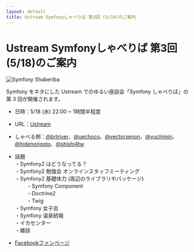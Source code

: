 ```yaml
---
layout: default
title: Ustream Symfonyしゃべりば 第3回 (5/18)のご案内
---
```


Ustream Symfonyしゃべりば 第3回 (5/18)のご案内
==============================================

![Symfony Shaberiba](http://cdn-ak.f.st-hatena.com/images/fotolife/b/brtRiver/20110425/20110425015404.png "Symfonyしゃべりば")

Symfony をネタにした Ustream でのゆるい座談会「Symfony しゃべりば」の第 3 回が開催されます。

- 日時：5/18 (水)  22:00 ~ 1時間半程度
- URL：[Ustream](http://www.ustream.tv/channel/sfbeer)
- しゃべる側：[@brtriver](http://twitter.com/brtriver)、[@uechoco](http://twitter.com/uechoco)、[@vectorxenon](http://twitter.com/vectorxenon)、[@yuchimiri](http://twitter.com/yuchimiri)、[@hidenorigoto](http://twitter.com/hidenorigoto)、[@shishi4tw](http://twitter.com/shishi4tw)
- 話題<br />
  ・Symfony2 はどうなってる？<br />
  ・Symfony2 勉強会 オンラインスタッフミーティング<br />
  ・Symfony2 基礎体力 (周辺のライブラリやパッケージ)<br />
　  　・Symfony Component<br />
　  　・Doctrine2<br />
　  　・Twig<br />
  ・Symfony 女子会<br />
  ・Symfony 温泉続報<br />
  ・イカセンター<br />
  ・雑談<br />

- [Facebookファンページ](http://www.facebook.com/pages/Symfony%E3%81%97%E3%82%83%E3%81%B9%E3%82%8A%E3%81%B0/183899751657633)

